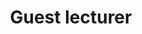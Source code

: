 ---
title: "Guest lecturer"
course: "Digital and Optimal Control"
collection: teaching
#permalink: /teaching/2014-spring-teaching-1
venue: "Aalto University"
starting_date: 2024-09-01
ending_date: 2024-12-15
---